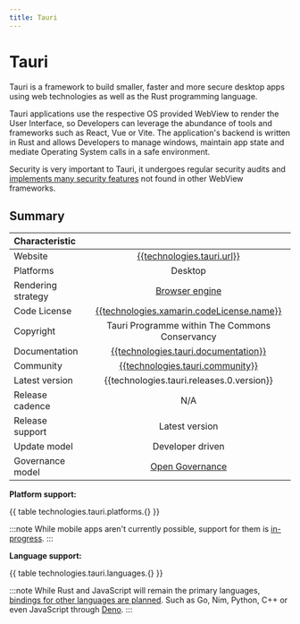```yaml
---
title: Tauri
---
```


# Tauri

Tauri is a framework to build smaller, faster and more secure desktop apps using web technologies as well as the Rust programming language.

Tauri applications use the respective OS provided WebView to render the User Interface, so Developers can leverage the abundance of tools and frameworks such as React, Vue or Vite. The application's backend is written in Rust and allows Developers to manage windows, maintain app state and mediate Operating System calls in a safe environment.

Security is very important to Tauri, it undergoes regular security audits and [implements many security features][Security Features] not found in other WebView frameworks.

## Summary

| Characteristic     |                                                                                          |
| :----------------- | :--------------------------------------------------------------------------------------: |
| Website            | [{{technologies.tauri.url}}]({{technologies.tauri.url}})                                 |
| Platforms          | Desktop                                                                                  |
| Rendering strategy | [Browser engine]                                                                         |
| Code License       | [{{technologies.xamarin.codeLicense.name}}]({{technologies.xamarin.codeLicense.url}})    |
| Copyright          | Tauri Programme within The Commons Conservancy                                           |
| Documentation      | [{{technologies.tauri.documentation}}]({{technologies.tauri.documentation}})             |
| Community          | [{{technologies.tauri.community}}]({{technologies.tauri.community}})                     |
| Latest version     | {{technologies.tauri.releases.0.version}}                                                |
| Release cadence    | N/A                                                                                      |
| Release support    | Latest version                                                                           |
| Update model       | Developer driven                                                                         |
| Governance model   | [Open Governance]                                                                        |

**Platform support:**

{{ table technologies.tauri.platforms.{} }}

:::note
While mobile apps aren't currently possible, support for them is [in-progress][Roadmap].
:::

**Language support:**

{{ table technologies.tauri.languages.{} }}

:::note
While Rust and JavaScript will remain the primary languages, [bindings for other languages are planned][Roadmap]. Such as Go, Nim, Python, C++ or even JavaScript through [Deno].
:::

[Browser engine]: ./browser-engine.md
[Security Features]: https://tauri.studio/docs/about/security
[Roadmap]: https://tauri.studio/#roadmap
[Open Governance]: https://tauri.studio/docs/about/governance
[Deno]: https://deno.land